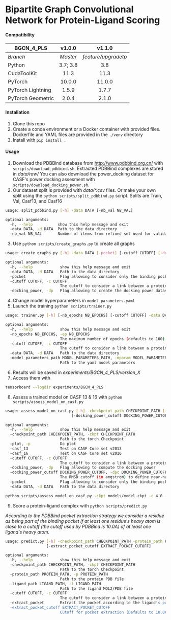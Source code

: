 # Bipartite Graph Convolutional Network for Protein-Ligand Scoring

#### Compatibility
| **BGCN_4_PLS**    | **v1.0.0** |     **v1.1.0**     |
|-------------------|:----------:|:------------------:|
| *Branch*          |   *Master* |*feature/upgradetp* |
| Python            |   3.7; 3.8 |                3.8 |
| CudaToolKit       |       11.3 |               11.3 |
| PyTorch           |     10.0.0 |             11.0.0 |
| PyTorch Lightning |      1.5.9 |              1.7.7 |
| PyTorch Geometric |      2.0.4 |              2.1.0 |

#### Installation
1. Clone this repo
2. Create a conda environment or a Docker container with provided files. Dockerfile and YAML files are provided in the `./venv` directory
3. Install with `pip install .`

#### Usage

1. Download the PDBBind database from http://www.pdbbind.org.cn/ with `scripts/download_pdbbind.sh`. Extracted PDBBind complexes are stored in *data/raw/*
You can also download the power_docking dataset for CASF's power docking assesment with `scripts/download_docking_power.sh`.
2. Our dataset split is provided with *data/\*.csv* files. Or make your own split using the `python scripts/split_pdbbind.py` script. Splits are Train, Val, Casf13, and Casf16
````bash
usage: split_pdbbind.py [-h] -data DATA [-nb_val NB_VAL]

optional arguments:
  -h, --help           show this help message and exit
  -data DATA, -d DATA  Path to the data directory
  -nb_val NB_VAL       Number of items from refined set used for validation (defaults to 1000)
````
3. Use `python scripts/create_graphs.py` to create all graphs
````bash
usage: create_graphs.py [-h] -data DATA [-pocket] [-cutoff CUTOFF] [-docking_power]

optional arguments:
  -h, --help            show this help message and exit
  -data DATA, -d DATA   Path to the data directory
  -pocket               Flag allowing to consider only the binding pocket as defined by PDBBind
  -cutoff CUTOFF, -c CUTOFF
                        The cutoff to consider a link between a protein-ligand atom pair (defaults to 4.0)
  -docking_power, -dp   Flag allowing to create the docking power dataset
````
4. Change model hyperparameters in `model_parameters.yaml`
5. Launch the training  `python scripts/trainer.py`
````bash
usage: trainer.py [-h] [-nb_epochs NB_EPOCHS] [-cutoff CUTOFF] -data DATA -model_parameters_path MODEL_PARAMETERS_PATH

optional arguments:
  -h, --help            show this help message and exit
  -nb_epochs NB_EPOCHS, -ep NB_EPOCHS
                        The maximum number of epochs (defaults to 100)
  -cutoff CUTOFF, -c CUTOFF
                        The cutoff to consider a link between a protein-ligand atom pair (defaults to 4.0)
  -data DATA, -d DATA   Path to the data directory
  -model_parameters_path MODEL_PARAMETERS_PATH, -mparam MODEL_PARAMETERS_PATH
                        Path to the yaml model parameters
````
6. Results will be saved in *experiments/BGCN_4_PLS/version_X*
7. Access them with 
````bash
tensorboard --logdir experiments/BGCN_4_PLS
````
8. Assess a trained model on CASF 13 & 16 with `python scripts/assess_model_on_casf.py`
````bash
usage: assess_model_on_casf.py [-h] -checkpoint_path CHECKPOINT_PATH [-plot] [-casf_13] [-casf_16] [-cutoff CUTOFF] [-docking_power]
                             [-docking_power_cutoff DOCKING_POWER_CUTOFF] [-pocket] -data DATA

optional arguments:
  -h, --help            show this help message and exit
  -checkpoint_path CHECKPOINT_PATH, -ckpt CHECKPOINT_PATH
                        Path to the torch Checkpoint
  -plot, -p             Do plot
  -casf_13              Test on CASF Core set v2013
  -casf_16              Test on CASF Core set v2016
  -cutoff CUTOFF, -c CUTOFF
                        The cutoff to consider a link between a protein-ligand atom pair (defaults to 4.0)
  -docking_power, -dp   Flag allowing to compute the docking power
  -docking_power_cutoff DOCKING_POWER_CUTOFF, -dpc DOCKING_POWER_CUTOFF
                        The RMSD cutoff (in angstrom) to define near-native docking pose for Docking Power (defaults to 2.0)
  -pocket               Flag allowing to consider only the binding pocket as defined by PDBBind
  -data DATA, -d DATA   Path to the data directory
````
````bash
python scripts/assess_model_on_casf.py -ckpt models/model.ckpt -c 4.0 -p -casf_13 -casf_16 -d data -pocket
````
9. Score a protein-ligand complex with `python scripts/predict.py`

*According to the PDBBind pocket extraction strategy we consider a residue as being part of the binding pocket if at least one residue's heavy atom is close to a cutoff (the cutoff used by PDBBind is 10.0A) of at least one ligand's heavy atom.*
````bash
usage: predict.py [-h] -checkpoint_path CHECKPOINT_PATH -protein_path PROTEIN_PATH -ligand_path LIGAND_PATH [-cutoff CUTOFF] [-extract_pocket]
                  [-extract_pocket_cutoff EXTRACT_POCKET_CUTOFF]

optional arguments:
  -h, --help            show this help message and exit
  -checkpoint_path CHECKPOINT_PATH, -ckpt CHECKPOINT_PATH
                        Path to the torch Checkpoint
  -protein_path PROTEIN_PATH, -p PROTEIN_PATH
                        Path to the protein PDB file
  -ligand_path LIGAND_PATH, -l LIGAND_PATH
                        Path to the ligand MOL2/PDB file
  -cutoff CUTOFF, -c CUTOFF
                        The cutoff to consider a link between a protein-ligand atom pair (Defaults to 4.0A)
  -extract_pocket       Extract the pocket according to the ligand's position, no necessary if the pocket is already provided by protein path
  -extract_pocket_cutoff EXTRACT_POCKET_CUTOFF
                        Cutoff for pocket extraction (Defaults to 10.0A)
````